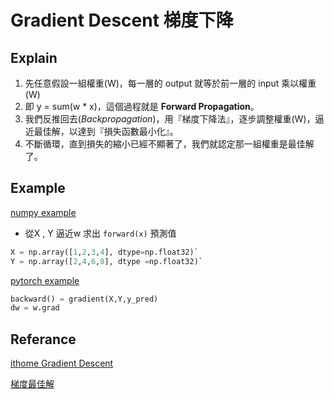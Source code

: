 # Gradient Descent 梯度下降

## Explain

1. 先任意假設一組權重(W)，每一層的 output 就等於前一層的 input 乘以權重(W)
2. 即 y = sum(w * x)，這個過程就是 **Forward Propagation**。
3. 我們反推回去(*Backpropagation*)，用『梯度下降法』，逐步調整權重(W)，逼近最佳解，以達到『損失函數最小化』。
4. 不斷循環，直到損失的縮小已經不顯著了，我們就認定那一組權重是最佳解了。

## Example

[numpy example](./numpy_predict.py)

+ 從X , Y 逼近w 求出 `forward(x)` 預測值

```python
X = np.array([1,2,3,4], dtype=np.float32)`
Y = np.array([2,4,6,8], dtype =np.float32)`
```

[pytorch example](./pytorch_predict.py)

```python
backward() = gradient(X,Y,y_pred)
dw = w.grad
```

## Referance

[ithome Gradient Descent](https://ithelp.ithome.com.tw/articles/10198147)

[梯度最佳解](https://chih-sheng-huang821.medium.com/%E6%A9%9F%E5%99%A8%E5%AD%B8%E7%BF%92-%E5%9F%BA%E7%A4%8E%E6%95%B8%E5%AD%B8-%E4%B8%89-%E6%A2%AF%E5%BA%A6%E6%9C%80%E4%BD%B3%E8%A7%A3%E7%9B%B8%E9%97%9C%E7%AE%97%E6%B3%95-gradient-descent-optimization-algorithms-b61ed1478bd7)
